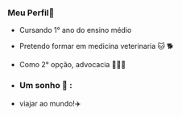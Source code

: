 ### **Meu Perfil**🌙

- Cursando 1° ano do ensino médio
- Pretendo formar em medicina veterinaria 🐱 🐕
- Como 2° opção, advocacia 👩🏻‍⚖️

- ### Um sonho 💭 :
- viajar ao mundo!✈️


  

